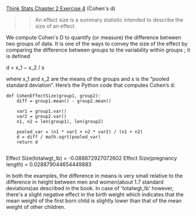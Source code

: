 [Think Stats Chapter 2 Exercise 4](http://greenteapress.com/thinkstats2/html/thinkstats2003.html#toc24) (Cohen's d)

>> An effect size is a summary statistic intended to describe the size of an effect. 

We compute Cohen's D to quantify (or measure) the difference between two groups of data.
It is one of the ways to convey the size of the effect by comparing the difference between groups to the variability within groups ; it is defined

d = 	x_1 − x_2 / s
  
where x_1 and x_2 are the means of the groups and s is the “pooled standard deviation”. Here’s the Python code that computes Cohen’s d:
```
def CohenEffectSize(group1, group2):
    diff = group1.mean() - group2.mean()

    var1 = group1.var()
    var2 = group2.var()
    n1, n2 = len(group1), len(group2)

    pooled_var = (n1 * var1 + n2 * var2) / (n1 + n2)
    d = diff / math.sqrt(pooled_var)
    return d
    
``` 

Effect Size(totalwgt_lb) = -0.088672927072602
Effect Size(pregnancy length) = 0.028879044654449883

In both the examples, the difference in means is very small relative to the difference in height between men and women(about 1.7 standard deviations)as described in the book.
In case of 'totalwgt_lb' however, there's a slight negative effect in the birth weight which indicates that the mean weight of the first born child is slightly lower than that of the mean weight of other children.

